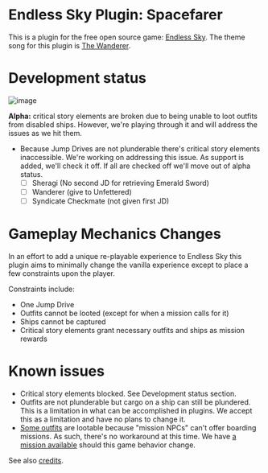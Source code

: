 # Endless Sky Plugin: Spacefarer

This is a plugin for the free open source game: [Endless Sky][ES].  The theme
song for this plugin is [The Wanderer][the-wanderer].

# Development status

![image](https://user-images.githubusercontent.com/875669/155867171-af301f43-8408-4db2-9430-e4f4a1a05843.png)

**Alpha:** critical story elements are broken due to being unable to loot
outfits from disabled ships.  However, we're playing through it and will address
the issues as we hit them.

- Because Jump Drives are not plunderable there's critical story elements
  inaccessible.  We're working on addressing this issue.  As support is added,
  we'll check it off.  If all are checked off we'll move out of alpha status.
  - [ ] Sheragi (No second JD for retrieving Emerald Sword)
  - [ ] Wanderer (give to Unfettered)
  - [ ] Syndicate Checkmate (not given first JD)

# Gameplay Mechanics Changes

In an effort to add a unique re-playable experience to Endless Sky this plugin
aims to minimally change the vanilla experience except to place a few
constraints upon the player.

Constraints include:

- One Jump Drive
- Outfits cannot be looted (except for when a mission calls for it)
- Ships cannot be captured
- Critical story elements grant necessary outfits and ships as mission rewards

# Known issues

- Critical story elements blocked.  See Development status section.
- Outfits are not plunderable but cargo on a ship can still be plundered.  This
  is a limitation in what can be accomplished in plugins.  We accept this as a
  limitation and have no plans to change it.
- [Some outfits](metadata/skip-outfits.txt) are lootable because "mission NPCs"
  can't offer boarding missions.  As such, there's no workaround at this time.
  We have [a mission available][fw-drone] should this game behavior change.


See also [credits](credits.md).

[ES]: https://github.com/endless-sky/endless-sky
[the-wanderer]: https://www.youtube.com/watch?v=FCW0HviPEEY
[fw-drone]: metadata/fw-drone-mission.txt
